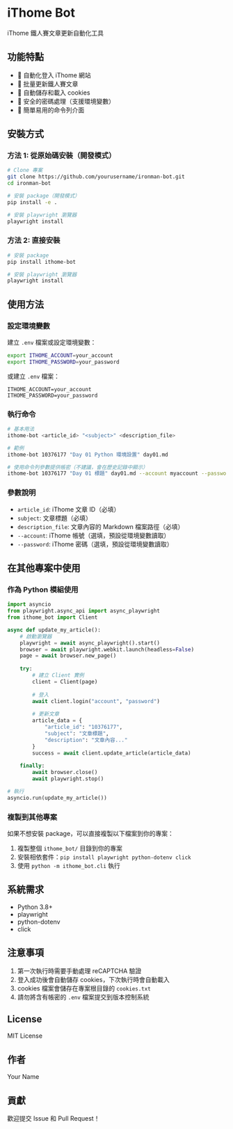 # iThome Bot

iThome 鐵人賽文章更新自動化工具

## 功能特點

- 🤖 自動化登入 iThome 網站
- 📝 批量更新鐵人賽文章
- 🍪 自動儲存和載入 cookies
- 🔐 安全的密碼處理（支援環境變數）
- 🎯 簡單易用的命令列介面

## 安裝方式

### 方法 1: 從原始碼安裝（開發模式）

```bash
# Clone 專案
git clone https://github.com/yourusername/ironman-bot.git
cd ironman-bot

# 安裝 package（開發模式）
pip install -e .

# 安裝 playwright 瀏覽器
playwright install
```

### 方法 2: 直接安裝

```bash
# 安裝 package
pip install ithome-bot

# 安裝 playwright 瀏覽器
playwright install
```

## 使用方法

### 設定環境變數

建立 `.env` 檔案或設定環境變數：

```bash
export ITHOME_ACCOUNT=your_account
export ITHOME_PASSWORD=your_password
```

或建立 `.env` 檔案：

```
ITHOME_ACCOUNT=your_account
ITHOME_PASSWORD=your_password
```

### 執行命令

```bash
# 基本用法
ithome-bot <article_id> "<subject>" <description_file>

# 範例
ithome-bot 10376177 "Day 01 Python 環境設置" day01.md

# 使用命令列參數提供帳密（不建議，會在歷史記錄中顯示）
ithome-bot 10376177 "Day 01 標題" day01.md --account myaccount --password mypass
```

### 參數說明

- `article_id`: iThome 文章 ID（必填）
- `subject`: 文章標題（必填）
- `description_file`: 文章內容的 Markdown 檔案路徑（必填）
- `--account`: iThome 帳號（選填，預設從環境變數讀取）
- `--password`: iThome 密碼（選填，預設從環境變數讀取）

## 在其他專案中使用

### 作為 Python 模組使用

```python
import asyncio
from playwright.async_api import async_playwright
from ithome_bot import Client

async def update_my_article():
    # 啟動瀏覽器
    playwright = await async_playwright().start()
    browser = await playwright.webkit.launch(headless=False)
    page = await browser.new_page()
    
    try:
        # 建立 Client 實例
        client = Client(page)
        
        # 登入
        await client.login("account", "password")
        
        # 更新文章
        article_data = {
            "article_id": "10376177",
            "subject": "文章標題",
            "description": "文章內容..."
        }
        success = await client.update_article(article_data)
        
    finally:
        await browser.close()
        await playwright.stop()

# 執行
asyncio.run(update_my_article())
```

### 複製到其他專案

如果不想安裝 package，可以直接複製以下檔案到你的專案：

1. 複製整個 `ithome_bot/` 目錄到你的專案
2. 安裝相依套件：`pip install playwright python-dotenv click`
3. 使用 `python -m ithome_bot.cli` 執行

## 系統需求

- Python 3.8+
- playwright
- python-dotenv
- click

## 注意事項

1. 第一次執行時需要手動處理 reCAPTCHA 驗證
2. 登入成功後會自動儲存 cookies，下次執行時會自動載入
3. cookies 檔案會儲存在專案根目錄的 `cookies.txt`
4. 請勿將含有帳密的 `.env` 檔案提交到版本控制系統

## License

MIT License

## 作者

Your Name

## 貢獻

歡迎提交 Issue 和 Pull Request！